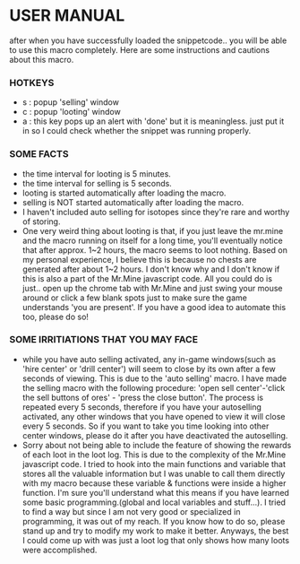 USER MANUAL
=================================

after when you have successfully loaded the snippetcode.. you will be able to use this macro completely. Here are some instructions and cautions about this macro.

### HOTKEYS
- s : popup 'selling' window
- c : popup 'looting' window
- a : this key pops up an alert with 'done' but it is meaningless. just put it in so I could check whether the snippet was running properly.

### SOME FACTS
- the time interval for looting is 5 minutes.
- the time interval for selling is 5 seconds.
- looting is started automatically after loading the macro.
- selling is NOT started automatically after loading the macro.
- I haven't included auto selling for isotopes since they're rare and worthy of storing.
- One very weird thing about looting is that, if you just leave the mr.mine and the macro running on itself for a long time, you'll eventually notice that after approx. 1~2 hours, the macro seems to loot nothing. Based on my personal experience, I believe this is because no chests are generated after about 1~2 hours. I don't know why and I don't know if this is also a part of the Mr.Mine javascript code. All you could do is just.. open up the chrome tab with Mr.Mine and just swing your mouse around or click a few blank spots just to make sure the game understands 'you are present'. If you have a good idea to automate this too, please do so!

### SOME IRRITIATIONS THAT YOU MAY FACE
- while you have auto selling activated, any in-game windows(such as 'hire center' or 'drill center') will seem to close by its own after a few seconds of viewing. This is due to the 'auto selling' macro. I have made the selling macro with the following procedure: 'open sell center'-'click the sell buttons of ores' - 'press the close button'. The process is repeated every 5 seconds, therefore if you have your autoselling activated, any other windows that you have opened to view it will close every 5 seconds. So if you want to take you time looking into other center windows, please do it after you have deactivated the autoselling. 
- Sorry about not being able to include the feature of showing the rewards of each loot in the loot log. This is due to the complexity of the Mr.Mine javascript code. I tried to hook into the main functions and variable that stores all the valuable information but I was unable to call them directly with my macro because these variable & functions were inside a higher function. I'm sure you'll understand what this means if you have learned some basic programming.(global and local variables and stuff...). I tried to find a way but since I am not very good or specialized in programming, it was out of my reach. If you know how to do so, please stand up and try to modify my work to make it better. Anyways, the best I could come up with was just a loot log that only shows how many loots were accomplished.
